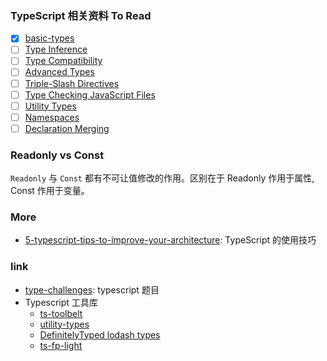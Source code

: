 ### TypeScript 相关资料 To Read

- [x] [basic-types](https://www.typescriptlang.org/docs/handbook/basic-types.html)
- [ ] [Type Inference](https://www.typescriptlang.org/docs/handbook/type-inference.html)
- [ ] [Type Compatibility](https://www.typescriptlang.org/docs/handbook/type-compatibility.html)
- [ ] [Advanced Types](https://www.typescriptlang.org/docs/handbook/advanced-types.html)
- [ ] [Triple-Slash Directives](https://www.typescriptlang.org/docs/handbook/triple-slash-directives.html)
- [ ] [Type Checking JavaScript Files](https://www.typescriptlang.org/docs/handbook/type-checking-javascript-files.html)
- [ ] [Utility Types](https://www.typescriptlang.org/docs/handbook/utility-types.html)
- [ ] [Namespaces](https://www.typescriptlang.org/docs/handbook/namespaces.html)
- [ ] [Declaration Merging](https://www.typescriptlang.org/docs/handbook/declaration-merging.html)

### Readonly vs Const

`Readonly` 与 `Const` 都有不可让值修改的作用。区别在于 Readonly 作用于属性, Const 作用于变量。

### More

* [5-typescript-tips-to-improve-your-architecture](https://nehalist.io/5-typescript-tips-to-improve-your-architecture/?utm_source=typescript-weekly.com&utm_campaign=typescript_weekly_106&utm_medium=email): TypeScript 的使用技巧

### link

* [type-challenges](https://github.com/type-challenges/type-challenges): typescript 题目
* Typescript 工具库
  * [ts-toolbelt](https://github.com/millsp/ts-toolbelt)
  * [utility-types](https://github.com/piotrwitek/utility-types)
  * [DefinitelyTyped lodash types](https://github.com/DefinitelyTyped/DefinitelyTyped/tree/master/types/lodash)
  * [ts-fp-light](https://github.com/hacker0limbo/ts-fp-light)